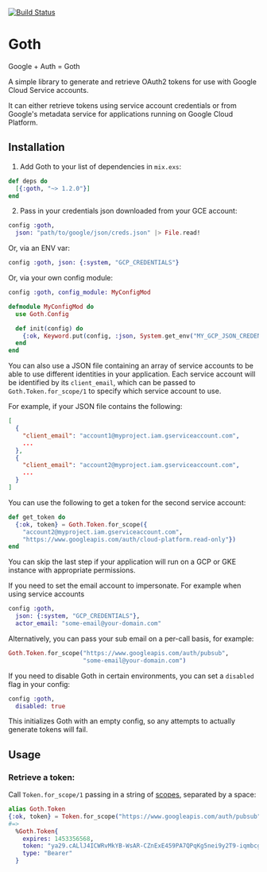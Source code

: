 [![Build Status](https://travis-ci.org/peburrows/goth.svg?branch=master)](https://travis-ci.org/peburrows/goth)

# Goth
Google + Auth = Goth

A simple library to generate and retrieve OAuth2 tokens for use with Google Cloud Service accounts.

It can either retrieve tokens using service account credentials or from Google's metadata service for applications running on Google Cloud Platform.

## Installation

1. Add Goth to your list of dependencies in `mix.exs`:
  ```elixir
  def deps do
    [{:goth, "~> 1.2.0"}]
  end
  ```

2. Pass in your credentials json downloaded from your GCE account:

  ```elixir
  config :goth,
    json: "path/to/google/json/creds.json" |> File.read!
  ```

  Or, via an ENV var:
  ```elixir
  config :goth, json: {:system, "GCP_CREDENTIALS"}
  ```

  Or, via your own config module:
  ```elixir
  config :goth, config_module: MyConfigMod
  ```
  ```elixir
  defmodule MyConfigMod do
    use Goth.Config

    def init(config) do
      {:ok, Keyword.put(config, :json, System.get_env("MY_GCP_JSON_CREDENTIALS"))}
    end
  end
  ```

You can also use a JSON file containing an array of service accounts to be able to use different identities in your application. Each service
account will be identified by its ```client_email```, which can be passed to ```Goth.Token.for_scope/1``` to specify which service account to use.

For example, if your JSON file contains the following:

```json
[
  {
    "client_email": "account1@myproject.iam.gserviceaccount.com",
    ...
  },
  {
    "client_email": "account2@myproject.iam.gserviceaccount.com",
    ...
  }
]
```

You can use the following to get a token for the second service account:

```elixir
def get_token do
  {:ok, token} = Goth.Token.for_scope({
    "account2@myproject.iam.gserviceaccount.com",
    "https://www.googleapis.com/auth/cloud-platform.read-only"})
end
```

You can skip the last step if your application will run on a GCP or GKE instance with appropriate permissions.

If you need to set the email account to impersonate. For example when using service accounts

  ```elixir
  config :goth,
    json: {:system, "GCP_CREDENTIALS"},
    actor_email: "some-email@your-domain.com"
  ```

Alternatively, you can pass your sub email on a per-call basis, for example:

  ```elixir
  Goth.Token.for_scope("https://www.googleapis.com/auth/pubsub",
                       "some-email@your-domain.com")
  ```

If you need to disable Goth in certain environments, you can set a `disabled`
flag in your config:

  ```elixir
  config :goth,
    disabled: true
  ```

This initializes Goth with an empty config, so any attempts to actually generate
tokens will fail.

## Usage

### Retrieve a token:
Call `Token.for_scope/1` passing in a string of [scopes](https://developers.google.com/identity/protocols/googlescopes), separated by a space:
```elixir
alias Goth.Token
{:ok, token} = Token.for_scope("https://www.googleapis.com/auth/pubsub")
#=>
  %Goth.Token{
    expires: 1453356568,
    token: "ya29.cALlJ4ICWRvMkYB-WsAR-CZnExE459PA7QPqKg5nei9y2T9-iqmbcgxq8XrTATNn_BPim",
    type: "Bearer"
  }
```

